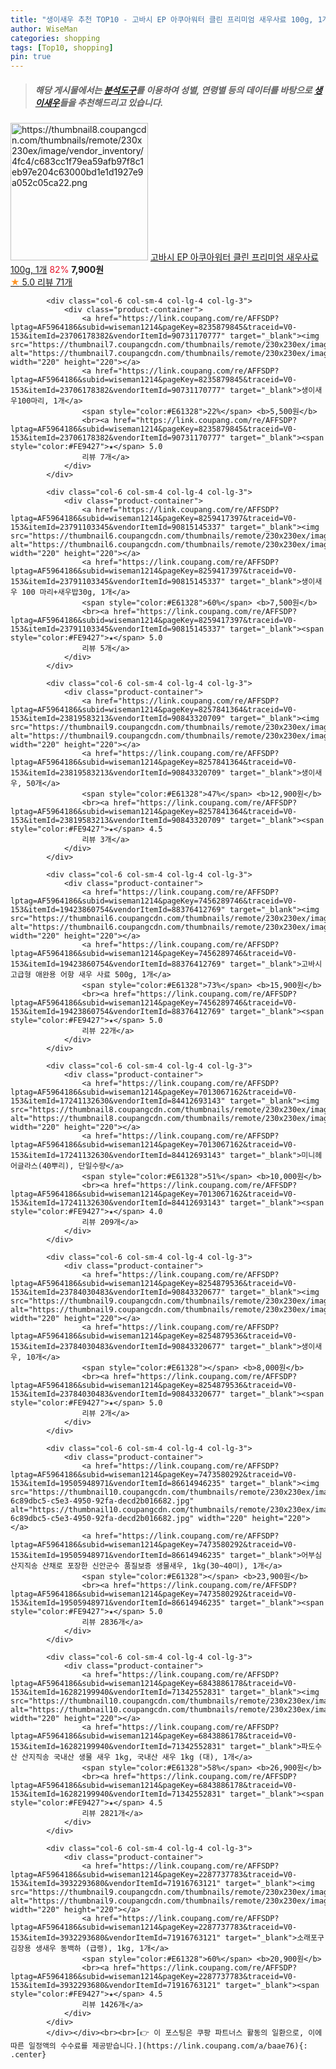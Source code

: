 ```yaml
---
title: "생이새우 추천 TOP10 - 고바시 EP 아쿠아워터 클린 프리미엄 새우사료 100g, 1개"
author: WiseMan
categories: shopping
tags: [Top10, shopping]
pin: true
---
```


> ##### 해당 게시물에서는 [**분석도구**](https://itemscout.io/)를 이용하여 **성별**, **연령별** 등의 데이터를 바탕으로 [**생이새우**](https://link.coupang.com/a/baae76)들을 추천해드리고 있습니다.
<div class="container"><div class="row">
            <div class="col-6 col-sm-4 col-lg-4 col-lg-3">
                <div class="product-container">
                    <a href="https://link.coupang.com/re/AFFSDP?lptag=AF5964186&subid=wiseman1214&pageKey=7198920011&traceid=V0-153&itemId=18192070608&vendorItemId=88377551120" target="_blank"><img src="https://thumbnail8.coupangcdn.com/thumbnails/remote/230x230ex/image/vendor_inventory/4fc4/c683cc1f79ea59afb97f8c1eb97e204c63000bd1e1d1927e9a052c05ca22.png" alt="https://thumbnail8.coupangcdn.com/thumbnails/remote/230x230ex/image/vendor_inventory/4fc4/c683cc1f79ea59afb97f8c1eb97e204c63000bd1e1d1927e9a052c05ca22.png" width="220" height="220"></a>
                    <a href="https://link.coupang.com/re/AFFSDP?lptag=AF5964186&subid=wiseman1214&pageKey=7198920011&traceid=V0-153&itemId=18192070608&vendorItemId=88377551120" target="_blank">고바시 EP 아쿠아워터 클린 프리미엄 새우사료 100g, 1개</a>
                    <span style="color:#E61328">82%</span> <b>7,900원</b>
                    <br><a href="https://link.coupang.com/re/AFFSDP?lptag=AF5964186&subid=wiseman1214&pageKey=7198920011&traceid=V0-153&itemId=18192070608&vendorItemId=88377551120" target="_blank"><span style="color:#FE9427">★</span> 5.0
                    리뷰 71개</a>
                </div>
            </div>
            
            <div class="col-6 col-sm-4 col-lg-4 col-lg-3">
                <div class="product-container">
                    <a href="https://link.coupang.com/re/AFFSDP?lptag=AF5964186&subid=wiseman1214&pageKey=8235879845&traceid=V0-153&itemId=23706178382&vendorItemId=90731170777" target="_blank"><img src="https://thumbnail7.coupangcdn.com/thumbnails/remote/230x230ex/image/vendor_inventory/ea90/29b23f7ee74ba2dc309223fd06cd9cb81675cde58daace7a517588f04370.jpg" alt="https://thumbnail7.coupangcdn.com/thumbnails/remote/230x230ex/image/vendor_inventory/ea90/29b23f7ee74ba2dc309223fd06cd9cb81675cde58daace7a517588f04370.jpg" width="220" height="220"></a>
                    <a href="https://link.coupang.com/re/AFFSDP?lptag=AF5964186&subid=wiseman1214&pageKey=8235879845&traceid=V0-153&itemId=23706178382&vendorItemId=90731170777" target="_blank">생이새우100마리, 1개</a>
                    <span style="color:#E61328">22%</span> <b>5,500원</b>
                    <br><a href="https://link.coupang.com/re/AFFSDP?lptag=AF5964186&subid=wiseman1214&pageKey=8235879845&traceid=V0-153&itemId=23706178382&vendorItemId=90731170777" target="_blank"><span style="color:#FE9427">★</span> 5.0
                    리뷰 7개</a>
                </div>
            </div>
            
            <div class="col-6 col-sm-4 col-lg-4 col-lg-3">
                <div class="product-container">
                    <a href="https://link.coupang.com/re/AFFSDP?lptag=AF5964186&subid=wiseman1214&pageKey=8259417397&traceid=V0-153&itemId=23791103345&vendorItemId=90815145337" target="_blank"><img src="https://thumbnail6.coupangcdn.com/thumbnails/remote/230x230ex/image/vendor_inventory/11f4/58ee9d425ef4c1504529e711f8e886c0b8278cd60b63e9dc984ce9cfeba7.jpg" alt="https://thumbnail6.coupangcdn.com/thumbnails/remote/230x230ex/image/vendor_inventory/11f4/58ee9d425ef4c1504529e711f8e886c0b8278cd60b63e9dc984ce9cfeba7.jpg" width="220" height="220"></a>
                    <a href="https://link.coupang.com/re/AFFSDP?lptag=AF5964186&subid=wiseman1214&pageKey=8259417397&traceid=V0-153&itemId=23791103345&vendorItemId=90815145337" target="_blank">생이새우 100 마리+새우밥30g, 1개</a>
                    <span style="color:#E61328">60%</span> <b>7,500원</b>
                    <br><a href="https://link.coupang.com/re/AFFSDP?lptag=AF5964186&subid=wiseman1214&pageKey=8259417397&traceid=V0-153&itemId=23791103345&vendorItemId=90815145337" target="_blank"><span style="color:#FE9427">★</span> 5.0
                    리뷰 5개</a>
                </div>
            </div>
            
            <div class="col-6 col-sm-4 col-lg-4 col-lg-3">
                <div class="product-container">
                    <a href="https://link.coupang.com/re/AFFSDP?lptag=AF5964186&subid=wiseman1214&pageKey=8257841364&traceid=V0-153&itemId=23819583213&vendorItemId=90843320709" target="_blank"><img src="https://thumbnail9.coupangcdn.com/thumbnails/remote/230x230ex/image/vendor_inventory/64f7/484209fc5b3a442dc26efbabe938a6a80040354411d12120faa980f07b97.jpeg" alt="https://thumbnail9.coupangcdn.com/thumbnails/remote/230x230ex/image/vendor_inventory/64f7/484209fc5b3a442dc26efbabe938a6a80040354411d12120faa980f07b97.jpeg" width="220" height="220"></a>
                    <a href="https://link.coupang.com/re/AFFSDP?lptag=AF5964186&subid=wiseman1214&pageKey=8257841364&traceid=V0-153&itemId=23819583213&vendorItemId=90843320709" target="_blank">생이새우, 50개</a>
                    <span style="color:#E61328">47%</span> <b>12,900원</b>
                    <br><a href="https://link.coupang.com/re/AFFSDP?lptag=AF5964186&subid=wiseman1214&pageKey=8257841364&traceid=V0-153&itemId=23819583213&vendorItemId=90843320709" target="_blank"><span style="color:#FE9427">★</span> 4.5
                    리뷰 3개</a>
                </div>
            </div>
            
            <div class="col-6 col-sm-4 col-lg-4 col-lg-3">
                <div class="product-container">
                    <a href="https://link.coupang.com/re/AFFSDP?lptag=AF5964186&subid=wiseman1214&pageKey=7456289746&traceid=V0-153&itemId=19423860754&vendorItemId=88376412769" target="_blank"><img src="https://thumbnail6.coupangcdn.com/thumbnails/remote/230x230ex/image/vendor_inventory/825b/c7e87a40d6fa197097dfba8c7ef3d7f867e9d986c84349c5d9aad8d1a79c.jpg" alt="https://thumbnail6.coupangcdn.com/thumbnails/remote/230x230ex/image/vendor_inventory/825b/c7e87a40d6fa197097dfba8c7ef3d7f867e9d986c84349c5d9aad8d1a79c.jpg" width="220" height="220"></a>
                    <a href="https://link.coupang.com/re/AFFSDP?lptag=AF5964186&subid=wiseman1214&pageKey=7456289746&traceid=V0-153&itemId=19423860754&vendorItemId=88376412769" target="_blank">고바시 고급형 애완용 어항 새우 사료 500g, 1개</a>
                    <span style="color:#E61328">73%</span> <b>15,900원</b>
                    <br><a href="https://link.coupang.com/re/AFFSDP?lptag=AF5964186&subid=wiseman1214&pageKey=7456289746&traceid=V0-153&itemId=19423860754&vendorItemId=88376412769" target="_blank"><span style="color:#FE9427">★</span> 5.0
                    리뷰 22개</a>
                </div>
            </div>
            
            <div class="col-6 col-sm-4 col-lg-4 col-lg-3">
                <div class="product-container">
                    <a href="https://link.coupang.com/re/AFFSDP?lptag=AF5964186&subid=wiseman1214&pageKey=7013067162&traceid=V0-153&itemId=17241132630&vendorItemId=84412693143" target="_blank"><img src="https://thumbnail8.coupangcdn.com/thumbnails/remote/230x230ex/image/vendor_inventory/a2a6/af2dd09b7490acba14588fa24ae04fdfde78e1e0d44013bd1d0f48246c18.jpg" alt="https://thumbnail8.coupangcdn.com/thumbnails/remote/230x230ex/image/vendor_inventory/a2a6/af2dd09b7490acba14588fa24ae04fdfde78e1e0d44013bd1d0f48246c18.jpg" width="220" height="220"></a>
                    <a href="https://link.coupang.com/re/AFFSDP?lptag=AF5964186&subid=wiseman1214&pageKey=7013067162&traceid=V0-153&itemId=17241132630&vendorItemId=84412693143" target="_blank">미니헤어글라스(40뿌리), 단일수량</a>
                    <span style="color:#E61328">51%</span> <b>10,000원</b>
                    <br><a href="https://link.coupang.com/re/AFFSDP?lptag=AF5964186&subid=wiseman1214&pageKey=7013067162&traceid=V0-153&itemId=17241132630&vendorItemId=84412693143" target="_blank"><span style="color:#FE9427">★</span> 4.0
                    리뷰 209개</a>
                </div>
            </div>
            
            <div class="col-6 col-sm-4 col-lg-4 col-lg-3">
                <div class="product-container">
                    <a href="https://link.coupang.com/re/AFFSDP?lptag=AF5964186&subid=wiseman1214&pageKey=8254879536&traceid=V0-153&itemId=23784030483&vendorItemId=90843320677" target="_blank"><img src="https://thumbnail9.coupangcdn.com/thumbnails/remote/230x230ex/image/vendor_inventory/64f7/484209fc5b3a442dc26efbabe938a6a80040354411d12120faa980f07b97.jpeg" alt="https://thumbnail9.coupangcdn.com/thumbnails/remote/230x230ex/image/vendor_inventory/64f7/484209fc5b3a442dc26efbabe938a6a80040354411d12120faa980f07b97.jpeg" width="220" height="220"></a>
                    <a href="https://link.coupang.com/re/AFFSDP?lptag=AF5964186&subid=wiseman1214&pageKey=8254879536&traceid=V0-153&itemId=23784030483&vendorItemId=90843320677" target="_blank">생이새우, 10개</a>
                    <span style="color:#E61328"></span> <b>8,000원</b>
                    <br><a href="https://link.coupang.com/re/AFFSDP?lptag=AF5964186&subid=wiseman1214&pageKey=8254879536&traceid=V0-153&itemId=23784030483&vendorItemId=90843320677" target="_blank"><span style="color:#FE9427">★</span> 5.0
                    리뷰 2개</a>
                </div>
            </div>
            
            <div class="col-6 col-sm-4 col-lg-4 col-lg-3">
                <div class="product-container">
                    <a href="https://link.coupang.com/re/AFFSDP?lptag=AF5964186&subid=wiseman1214&pageKey=7473580292&traceid=V0-153&itemId=19505948971&vendorItemId=86614946235" target="_blank"><img src="https://thumbnail10.coupangcdn.com/thumbnails/remote/230x230ex/image/retail/images/577698607710702-6c89dbc5-c5e3-4950-92fa-decd2b016682.jpg" alt="https://thumbnail10.coupangcdn.com/thumbnails/remote/230x230ex/image/retail/images/577698607710702-6c89dbc5-c5e3-4950-92fa-decd2b016682.jpg" width="220" height="220"></a>
                    <a href="https://link.coupang.com/re/AFFSDP?lptag=AF5964186&subid=wiseman1214&pageKey=7473580292&traceid=V0-153&itemId=19505948971&vendorItemId=86614946235" target="_blank">어부심 산지직송 산채로 포장한 신안군수 품질보증 생물새우, 1kg(30~40미), 1개</a>
                    <span style="color:#E61328"></span> <b>23,900원</b>
                    <br><a href="https://link.coupang.com/re/AFFSDP?lptag=AF5964186&subid=wiseman1214&pageKey=7473580292&traceid=V0-153&itemId=19505948971&vendorItemId=86614946235" target="_blank"><span style="color:#FE9427">★</span> 5.0
                    리뷰 2836개</a>
                </div>
            </div>
            
            <div class="col-6 col-sm-4 col-lg-4 col-lg-3">
                <div class="product-container">
                    <a href="https://link.coupang.com/re/AFFSDP?lptag=AF5964186&subid=wiseman1214&pageKey=6843886178&traceid=V0-153&itemId=16282199940&vendorItemId=71342552831" target="_blank"><img src="https://thumbnail10.coupangcdn.com/thumbnails/remote/230x230ex/image/vendor_inventory/577f/a0f31e293d825f15c59b76a5fa3df18b22da636e1298dd5cda53abf58d48.png" alt="https://thumbnail10.coupangcdn.com/thumbnails/remote/230x230ex/image/vendor_inventory/577f/a0f31e293d825f15c59b76a5fa3df18b22da636e1298dd5cda53abf58d48.png" width="220" height="220"></a>
                    <a href="https://link.coupang.com/re/AFFSDP?lptag=AF5964186&subid=wiseman1214&pageKey=6843886178&traceid=V0-153&itemId=16282199940&vendorItemId=71342552831" target="_blank">파도수산 산지직송 국내산 생물 새우 1kg, 국내산 새우 1kg (대), 1개</a>
                    <span style="color:#E61328">58%</span> <b>26,900원</b>
                    <br><a href="https://link.coupang.com/re/AFFSDP?lptag=AF5964186&subid=wiseman1214&pageKey=6843886178&traceid=V0-153&itemId=16282199940&vendorItemId=71342552831" target="_blank"><span style="color:#FE9427">★</span> 4.5
                    리뷰 2821개</a>
                </div>
            </div>
            
            <div class="col-6 col-sm-4 col-lg-4 col-lg-3">
                <div class="product-container">
                    <a href="https://link.coupang.com/re/AFFSDP?lptag=AF5964186&subid=wiseman1214&pageKey=2287737783&traceid=V0-153&itemId=3932293680&vendorItemId=71916763121" target="_blank"><img src="https://thumbnail9.coupangcdn.com/thumbnails/remote/230x230ex/image/vendor_inventory/4800/f8cac1cc10ae0bd1ed1bdcc13e4ec0340aefe72209099daa548b757509fe.jpg" alt="https://thumbnail9.coupangcdn.com/thumbnails/remote/230x230ex/image/vendor_inventory/4800/f8cac1cc10ae0bd1ed1bdcc13e4ec0340aefe72209099daa548b757509fe.jpg" width="220" height="220"></a>
                    <a href="https://link.coupang.com/re/AFFSDP?lptag=AF5964186&subid=wiseman1214&pageKey=2287737783&traceid=V0-153&itemId=3932293680&vendorItemId=71916763121" target="_blank">소래포구 김장용 생새우 동백하 (급랭), 1kg, 1개</a>
                    <span style="color:#E61328">60%</span> <b>20,900원</b>
                    <br><a href="https://link.coupang.com/re/AFFSDP?lptag=AF5964186&subid=wiseman1214&pageKey=2287737783&traceid=V0-153&itemId=3932293680&vendorItemId=71916763121" target="_blank"><span style="color:#FE9427">★</span> 4.5
                    리뷰 1426개</a>
                </div>
            </div>
            </div></div><br><br>[👉 이 포스팅은 쿠팡 파트너스 활동의 일환으로, 이에 따른 일정액의 수수료를 제공받습니다.](https://link.coupang.com/a/baae76){: .center}